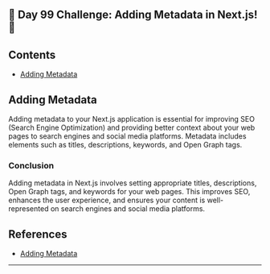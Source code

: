 ## 🚀 Day 99 Challenge: Adding Metadata in Next.js! 🚀

## Contents
- [Adding Metadata](#adding-metadata)

## Adding Metadata

Adding metadata to your Next.js application is essential for improving SEO (Search Engine Optimization) and providing better context about your web pages to search engines and social media platforms. Metadata includes elements such as titles, descriptions, keywords, and Open Graph tags.

### Conclusion

Adding metadata in Next.js involves setting appropriate titles, descriptions, Open Graph tags, and keywords for your web pages. This improves SEO, enhances the user experience, and ensures your content is well-represented on search engines and social media platforms.

## References
- [Adding Metadata](https://nextjs.org/learn/dashboard-app/adding-metadata)

---
